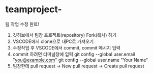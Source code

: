 # teamproject-

팀 작업 수정 완료!

1. 깃허브에서 팀장 프로젝트(repository) Fork(복사) 하기
2. VSCODE에서 clone으로 내PC로 가져오기
3. 수정작업 후 VSCODE에서 commit, commit 메시지 입력
4. commit 하려면 터미널창에 입력  git config --global user.email "you@example.com"
  git config --global user.name "Your Name"
5. 팀장한테 pull request -> New pull request -> Create pull request